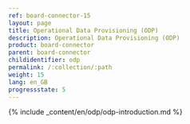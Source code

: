 ```yaml
---
ref: board-connector-15
layout: page
title: Operational Data Provisioning (ODP)
description: Operational Data Provisioning (ODP)
product: board-connector
parent: board-connector
childidentifier: odp
permalink: /:collection/:path
weight: 15
lang: en_GB
progressstate: 5
---
```

{% include _content/en/odp/odp-introduction.md %} 

